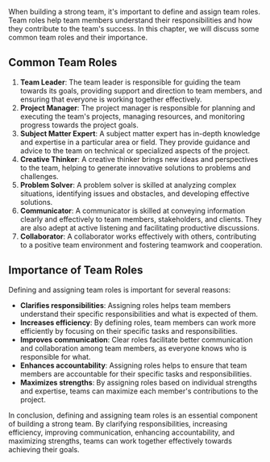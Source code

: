 

When building a strong team, it's important to define and assign team roles. Team roles help team members understand their responsibilities and how they contribute to the team's success. In this chapter, we will discuss some common team roles and their importance.

Common Team Roles
-----------------

1. **Team Leader**: The team leader is responsible for guiding the team towards its goals, providing support and direction to team members, and ensuring that everyone is working together effectively.
2. **Project Manager**: The project manager is responsible for planning and executing the team's projects, managing resources, and monitoring progress towards the project goals.
3. **Subject Matter Expert**: A subject matter expert has in-depth knowledge and expertise in a particular area or field. They provide guidance and advice to the team on technical or specialized aspects of the project.
4. **Creative Thinker**: A creative thinker brings new ideas and perspectives to the team, helping to generate innovative solutions to problems and challenges.
5. **Problem Solver**: A problem solver is skilled at analyzing complex situations, identifying issues and obstacles, and developing effective solutions.
6. **Communicator**: A communicator is skilled at conveying information clearly and effectively to team members, stakeholders, and clients. They are also adept at active listening and facilitating productive discussions.
7. **Collaborator**: A collaborator works effectively with others, contributing to a positive team environment and fostering teamwork and cooperation.

Importance of Team Roles
------------------------

Defining and assigning team roles is important for several reasons:

* **Clarifies responsibilities**: Assigning roles helps team members understand their specific responsibilities and what is expected of them.
* **Increases efficiency**: By defining roles, team members can work more efficiently by focusing on their specific tasks and responsibilities.
* **Improves communication**: Clear roles facilitate better communication and collaboration among team members, as everyone knows who is responsible for what.
* **Enhances accountability**: Assigning roles helps to ensure that team members are accountable for their specific tasks and responsibilities.
* **Maximizes strengths**: By assigning roles based on individual strengths and expertise, teams can maximize each member's contributions to the project.

In conclusion, defining and assigning team roles is an essential component of building a strong team. By clarifying responsibilities, increasing efficiency, improving communication, enhancing accountability, and maximizing strengths, teams can work together effectively towards achieving their goals.
